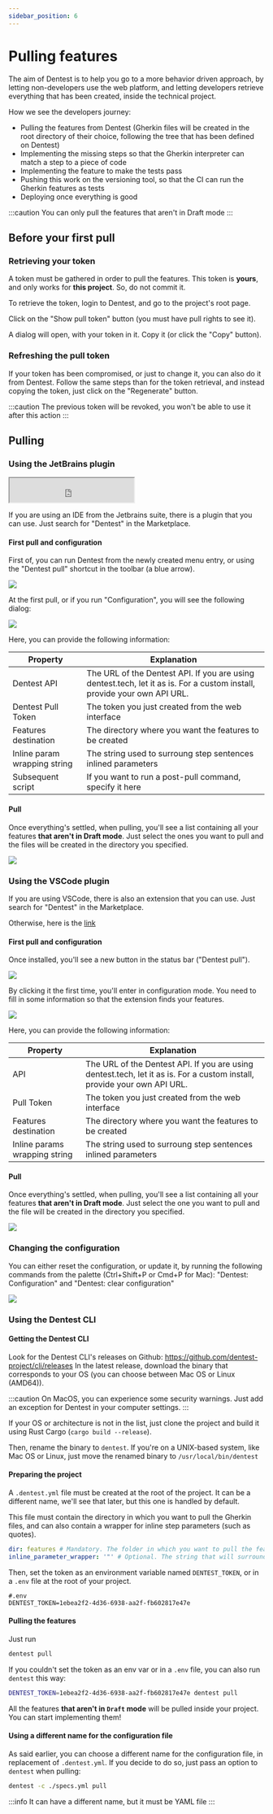 ```yaml
---
sidebar_position: 6
---
```


# Pulling features

The aim of Dentest is to help you go to a more behavior driven approach, by letting non-developers use the web 
platform, and letting developers retrieve everything that has been created, inside the technical project.

How we see the developers journey:

- Pulling the features from Dentest (Gherkin files will be created in the root directory of their choice, following the 
  tree that has been defined on Dentest)
- Implementing the missing steps so that the Gherkin interpreter can match a step to a piece of code
- Implementing the feature to make the tests pass
- Pushing this work on the versioning tool, so that the CI can run the Gherkin features as tests
- Deploying once everything is good

:::caution
You can only pull the features that aren't in Draft mode 
:::


## Before your first pull

### Retrieving your token

A token must be gathered in order to pull the features. This token is **yours**, and only works for **this project**. 
So, do not commit it.

To retrieve the token, login to Dentest, and go to the project's root page.

Click on the "Show pull token" button (you must have pull rights to see it).

A dialog will open, with your token in it. Copy it (or click the "Copy" button).

### Refreshing the pull token

If your token has been compromised, or just to change it, you can also do it from Dentest. Follow the same steps than for 
the token retrieval, and instead copying the token, just click on the "Regenerate" button.

:::caution
The previous token will be revoked, you won't be able to use it after this action 
:::

## Pulling

### Using the JetBrains plugin

<iframe width="245px" height="48px" src="https://plugins.jetbrains.com/embeddable/install/19626"></iframe>

If you are using an IDE from the Jetbrains suite, there is a plugin that you can use. Just search for "Dentest" in the Marketplace.

#### First pull and configuration

First of, you can run Dentest from the newly created menu entry, or using the "Dentest pull" shortcut in the toolbar (a blue arrow).

![](/img/jetbrains-menu.png)


At the first pull, or if you run "Configuration", you will see the following dialog:

![](/img/jetbrains-config.png)

Here, you can provide the following information:

| Property                     | Explanation                                                                                                                 |
| ---------------------------- | --------------------------------------------------------------------------------------------------------------------------- |
| Dentest API                  | The URL of the Dentest API. If you are using dentest.tech, let it as is. For a custom install, provide your own API URL.    |
| Dentest Pull Token           | The token you just created from the web interface                                                                           |
| Features destination         | The directory where you want the features to be created                                                                     |
| Inline param wrapping string | The string used to surroung step sentences inlined parameters                                                               |
| Subsequent script            | If you want to run a post-pull command, specify it here                                                                     |

#### Pull

Once everything's settled, when pulling, you'll see a list containing all your features **that aren't in Draft mode**. Just select the ones you want to pull and the files will
be created in the directory you specified.

![](/img/jetbrains-pull.png)


### Using the VSCode plugin

If you are using VSCode, there is also an extension that you can use. Just search for "Dentest" in the Marketplace.

Otherwise, here is the [link](https://marketplace.visualstudio.com/items?itemName=Dentest.dentest)

#### First pull and configuration

Once installed, you'll see a new button in the status bar ("Dentest pull").

![](/img/vscode-pull-button.png)

By clicking it the first time, you'll enter in configuration mode. You need to fill in some
information so that the extension finds your features.

![](/img/vscode-config.png)

Here, you can provide the following information:

| Property                      | Explanation                                                                                                             |
|-------------------------------|-------------------------------------------------------------------------------------------------------------------------|
| API                           | The URL of the Dentest API. If you are using dentest.tech, let it as is. For a custom install, provide your own API URL. |
| Pull Token                    | The token you just created from the web interface                                                                       |
| Features destination          | The directory where you want the features to be created                                                                 |
| Inline params wrapping string | The string used to surroung step sentences inlined parameters                                                           |

#### Pull

Once everything's settled, when pulling, you'll see a list containing all your features **that aren't in Draft mode**. 
Just select the one you want to pull and the file will be created in the directory you specified.

![](/img/vscode-pull.png)

### Changing the configuration

You can either reset the configuration, or update it, by running the following commands from 
the palette (Ctrl+Shift+P or Cmd+P for Mac): "Dentest: Configuration" and "Dentest: clear configuration"

![](/img/vscode-palette.png)

### Using the Dentest CLI

#### Getting the Dentest CLI

Look for the Dentest CLI's releases on Github: https://github.com/dentest-project/cli/releases
In the latest release, download the binary that corresponds to your OS (you can choose between Mac OS or Linux (AMD64)).

:::caution
On MacOS, you can experience some security warnings. Just add an exception for Dentest in your computer settings.
:::

If your OS or architecture is not in the list, just clone the project and build it using Rust Cargo (`cargo build --release`).

Then, rename the binary to `dentest`. If you're on a UNIX-based system, like Mac OS or Linux, just move the renamed 
binary to `/usr/local/bin/dentest`

#### Preparing the project

A `.dentest.yml` file must be created at the root of the project. It can be a different name, we'll see that later, but 
this one is handled by default.

This file must contain the directory in which you want to pull the Gherkin files, and can also contain 
a wrapper for inline step parameters (such as quotes).

```yaml
dir: features # Mandatory. The folder in which you want to pull the features
inline_parameter_wrapper: '"' # Optional. The string that will surround the inline parameters of your features steps
```

Then, set the token as an environment variable named `DENTEST_TOKEN`, or in a `.env` file at the root of your project.

```dotenv
#.env
DENTEST_TOKEN=1ebea2f2-4d36-6938-aa2f-fb602817e47e
```

#### Pulling the features

Just run

```bash
dentest pull
```

If you couldn't set the token as an env var or in a `.env` file, you can also run `dentest` this way:

```bash
DENTEST_TOKEN=1ebea2f2-4d36-6938-aa2f-fb602817e47e dentest pull
```

All the features **that aren't in `Draft` mode** will be pulled inside your project. You can start implementing them!

#### Using a different name for the configuration file

As said earlier, you can choose a different name for the configuration file, in replacement of `.dentest.yml`.
If you decide to do so, just pass an option to `dentest` when pulling:

```bash
dentest -c ./specs.yml pull
```

:::info
It can have a different name, but it must be YAML file
:::
